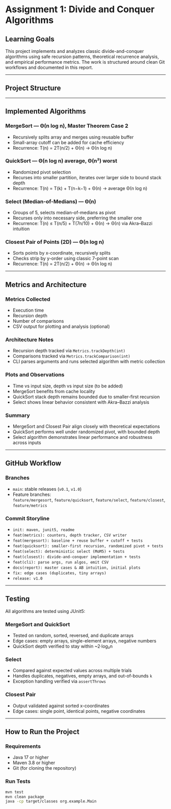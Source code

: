 # Assignment 1: Divide and Conquer Algorithms

## Learning Goals

This project implements and analyzes classic divide-and-conquer algorithms using safe recursion patterns, theoretical recurrence analysis, and empirical performance metrics. The work is structured around clean Git workflows and documented in this report.

---

## Project Structure

---

## Implemented Algorithms

### MergeSort — Θ(n log n), Master Theorem Case 2

- Recursively splits array and merges using reusable buffer
- Small-array cutoff can be added for cache efficiency
- Recurrence: T(n) = 2T(n/2) + Θ(n) → Θ(n log n)

### QuickSort — Θ(n log n) average, Θ(n²) worst

- Randomized pivot selection
- Recurses into smaller partition, iterates over larger side to bound stack depth
- Recurrence: T(n) = T(k) + T(n−k−1) + Θ(n) → average Θ(n log n)

### Select (Median-of-Medians) — Θ(n)

- Groups of 5, selects median-of-medians as pivot
- Recurses only into necessary side, preferring the smaller one
- Recurrence: T(n) ≤ T(n/5) + T(7n/10) + Θ(n) → Θ(n) via Akra–Bazzi intuition

### Closest Pair of Points (2D) — Θ(n log n)

- Sorts points by x-coordinate, recursively splits
- Checks strip by y-order using classic 7-point scan
- Recurrence: T(n) = 2T(n/2) + Θ(n) → Θ(n log n)

---

## Metrics and Architecture

### Metrics Collected

- Execution time
- Recursion depth
- Number of comparisons
- CSV output for plotting and analysis (optional)

### Architecture Notes

- Recursion depth tracked via `Metrics.trackDepth(int)`
- Comparisons tracked via `Metrics.trackComparison(int)`
- CLI parses arguments and runs selected algorithm with metric collection

### Plots and Observations

- Time vs input size, depth vs input size (to be added)
- MergeSort benefits from cache locality
- QuickSort stack depth remains bounded due to smaller-first recursion
- Select shows linear behavior consistent with Akra–Bazzi analysis

### Summary

- MergeSort and Closest Pair align closely with theoretical expectations
- QuickSort performs well under randomized pivot, with bounded depth
- Select algorithm demonstrates linear performance and robustness across inputs

---

## GitHub Workflow

### Branches

- `main`: stable releases (`v0.1`, `v1.0`)
- Feature branches:  
  `feature/mergesort`, `feature/quicksort`, `feature/select`, `feature/closest`, `feature/metrics`

### Commit Storyline

- `init: maven, junit5, readme`
- `feat(metrics): counters, depth tracker, CSV writer`
- `feat(mergesort): baseline + reuse buffer + cutoff + tests`
- `feat(quicksort): smaller-first recursion, randomized pivot + tests`
- `feat(select): deterministic select (MoM5) + tests`
- `feat(closest): divide-and-conquer implementation + tests`
- `feat(cli): parse args, run algos, emit CSV`
- `docs(report): master cases & AB intuition, initial plots`
- `fix: edge cases (duplicates, tiny arrays)`
- `release: v1.0`

---

## Testing

All algorithms are tested using JUnit5:

### MergeSort and QuickSort

- Tested on random, sorted, reversed, and duplicate arrays
- Edge cases: empty arrays, single-element arrays, negative numbers
- QuickSort depth verified to stay within ~2·log₂n

### Select

- Compared against expected values across multiple trials
- Handles duplicates, negatives, empty arrays, and out-of-bounds `k`
- Exception handling verified via `assertThrows`

### Closest Pair

- Output validated against sorted x-coordinates
- Edge cases: single point, identical points, negative coordinates

---

## How to Run the Project

### Requirements

- Java 17 or higher
- Maven 3.8 or higher
- Git (for cloning the repository)

### Run Tests

```bash
mvn test
mvn clean package
java -cp target/classes org.example.Main
